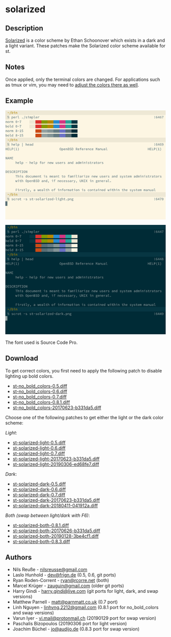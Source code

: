 solarized
=========

Description
-----------
[Solarized](http://ethanschoonover.com/solarized) is a color scheme by Ethan
Schoonover which exists in a dark and a light variant. These patches make the
Solarized color scheme available for st.

Notes
-----
Once applied, only the terminal colors are changed.  For applications
such as tmux or vim, you may need to
[adjust the colors there as well](https://bbs.archlinux.org/viewtopic.php?id=164108).

Example
-------
[![Screenshot](st-solarized-light-s.png)](st-solarized-light.png)

[![Screenshot](st-solarized-dark-s.png)](st-solarized-dark.png)

The font used is Source Code Pro.

Download
--------
To get correct colors, you first need to apply the following patch
to disable lighting up bold colors.

* [st-no\_bold\_colors-0.5.diff](st-no_bold_colors-0.5.diff)
* [st-no\_bold\_colors-0.6.diff](st-no_bold_colors-0.6.diff)
* [st-no\_bold\_colors-0.7.diff](st-no_bold_colors-0.7.diff)
* [st-no\_bold\_colors-0.8.1.diff](st-no_bold_colors-0.8.1.diff)
* [st-no\_bold\_colors-20170623-b331da5.diff](st-no_bold_colors-20170623-b331da5.diff)

Choose one of the following patches to get either the light
or the dark color scheme:

*Light*:

* [st-solarized-light-0.5.diff](st-solarized-light-0.5.diff)
* [st-solarized-light-0.6.diff](st-solarized-light-0.6.diff)
* [st-solarized-light-0.7.diff](st-solarized-light-0.7.diff)
* [st-solarized-light-20170623-b331da5.diff](st-solarized-light-20170623-b331da5.diff)
* [st-solarized-light-20190306-ed68fe7.diff](st-solarized-light-20190306-ed68fe7.diff)

*Dark*:

* [st-solarized-dark-0.5.diff](st-solarized-dark-0.5.diff)
* [st-solarized-dark-0.6.diff](st-solarized-dark-0.6.diff)
* [st-solarized-dark-0.7.diff](st-solarized-dark-0.7.diff)
* [st-solarized-dark-20170623-b331da5.diff](st-solarized-dark-20170623-b331da5.diff)
* [st-solarized-dark-20180411-041912a.diff](st-solarized-dark-20180411-041912a.diff)

*Both (swap between light/dark with F6)*:

* [st-solarized-both-0.8.1.diff](st-solarized-both-0.8.1.diff)
* [st-solarized-both-20170626-b331da5.diff](st-solarized-both-20170626-b331da5.diff)
* [st-solarized-both-20190128-3be4cf1.diff](st-solarized-both-20190128-3be4cf1.diff)
* [st-solarized-both-0.8.3.diff](st-solarized-both-0.8.3.diff)

Authors
-------
* Nils Reuße - <nilsreusse@gmail.com>
* Laslo Hunhold - <dev@frign.de> (0.5, 0.6, git ports)
* Ryan Roden-Corrent - <ryan@rcorre.net> (both)
* Marcel Krüger - <zauguin@gmail.com> (older git ports)
* Harry Gindi - <harry.gindi@live.com> (git ports for light, dark, and swap versions)
* Matthew Parnell - <matt@parnmatt.co.uk> (0.7 port)
* Linh Nguyen - <linhvng.2212@gmail.com> (0.8.1 port for no\_bold\_colors and swap versions)
* Varun Iyer - <vi.mail@protonmail.ch> (20190129 port for swap version)
* Paschalis Bizopoulos (20190306 port for light version)
* Joachim Büchel - <jo@audijo.de> (0.8.3 port for swap version)
